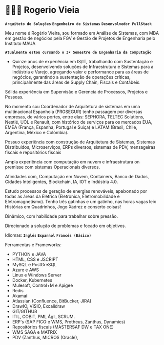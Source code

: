 # 👩🏻‍💻 Rogerio Vieia

**`Arquiteto de Soluções`**
**`Engenheiro de Sistemas`**
**`Desenvolvedor FullStack`**

Meu nome é Rogério Vieira, sou  formado em Análise de Sistemas, com MBA em gestão de negócios pela FGV e Gestão de Projetos de Engenharia pelo Instituto MAUÁ.

**`Atualmente estou cursando o 3º Semestre de Engenharia da Computação`**

+ Quinze anos de experiência em IS/IT, trabalhando com Sustentação e Projetos, desenvolvendo soluções de Infraestrutura e Sistemas para a Indústria e Varejo, agregando valor e performance para as áreas de negócios, garantindo a sustentação de operações críticas, principalmente das áreas de Supply Chain, Fiscais e Contábeis.

Sólida experiência em Supervisão e Gerencia de Processos, Projetos e Pessoas.

No momento sou Coordenador de Arquitetura de sistemas em uma multinacional Espanhola (PROSEGUR) tenho passagem por diversas empresas, de vários portes, entre elas:  SEPHORA, TELTEC Solutions, Nestlé, UOL e Renault, com histórico de serviços para os mercados EUA, EMEA (França, Espanha, Portugal e Suiça) e LATAM (Brasil, Chile, Argentina, México e Colômbia).

Possuo experiência com construção de Arquitetura de Sistemas, Sistemas Distribuidos, Microserviços, ERPs diversos, sistemas de PDV, mensageiras fiscais e repositórios fiscais

Ampla experiência com computação em nuvem e infraestrutura on premisse com sistemas Operacionais diversos. 

Afinidades com, Computação em Nuvem, Containers, Banco de Dados, Cidades Inteligentes, Blockchain, IA, IOT e Indústria 4.0.

Estudo processos de geração de energias renováveis, apaixonado por todas as áreas da Elétrica (Eletrônica, Eletromobilidade e Eletromagnetismo).
Tenho três gatinhas e um gatinho, nas horas vagas leio Histórias em Quadrinhos, Jogo Xadrez e conserto coisas!

Dinâmico, com habilidade para trabalhar sobre pressão. 

Direcionado a solução de problemas e focado em objetivos.

Idiomas: 
**`Inglês`**
**`Espanhol`**
**`Francês (Básico)`**

Ferramentas e Frameworks:
- PYTHON e JAVA
- HTML, CSS e JSCRIPT
- MySQL e PostGreSQL
- Azure e AWS
- Linux e Windows Server
- Docker, Kubernetes
- Mulesoft, Control+M e Apigee
- Redis
- Akamai
- Atlassian (Confluence, BitBucker, JIRA)
- DrawIO, VISIO, Excalidraw
- GIT/GITHUB
- ITIL, COBIT, PMI, Ágil, SCRUM.
- ERP's (SAP FICO e WMS, Protheus, Zanthus, Dynamics)
- Repositórios fiscais (MASTERSAF DW e TAX ONE)
- WMS SAGA e MATRIX
- PDV (Zanthus, MICROS (Oracle), 
